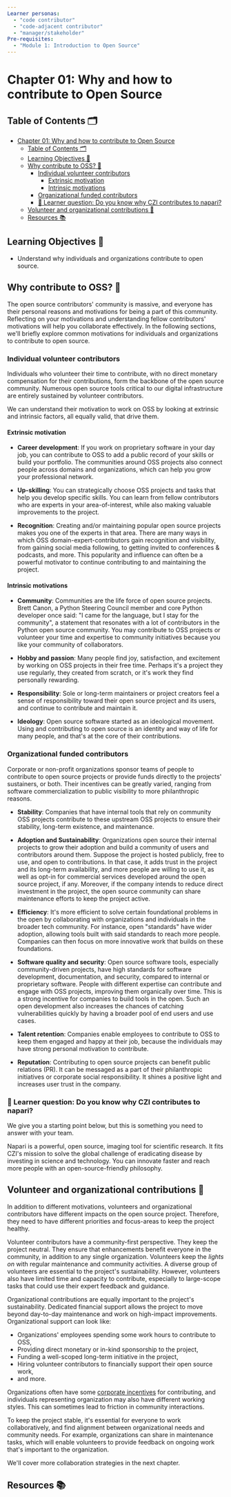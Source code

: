 ```yaml
---
Learner personas:
  - "code contributor"
  - "code-adjacent contributor"
  - "manager/stakeholder"
Pre-requisites:
  - "Module 1: Introduction to Open Source"
---
```


# Chapter 01: Why and how to contribute to Open Source

## Table of Contents 🗂️

- [Chapter 01: Why and how to contribute to Open Source](#chapter-01-why-and-how-to-contribute-to-open-source)
  - [Table of Contents 🗂️](#table-of-contents-️)
  - [Learning Objectives 🧠](#learning-objectives-)
  - [Why contribute to OSS? 🌱](#why-contribute-to-oss-)
    - [Individual volunteer contributors](#individual-volunteer-contributors)
      - [Extrinsic motivation](#extrinsic-motivation)
      - [Intrinsic motivations](#intrinsic-motivations)
    - [Organizational funded contributors](#organizational-funded-contributors)
    - [🙋 Learner question: Do you know why CZI contributes to napari?](#-learner-question-do-you-know-why-czi-contributes-to-napari)
  - [Volunteer and organizational contributions 🤝](#volunteer-and-organizational-contributions-)
  - [Resources 📚](#resources-)

## Learning Objectives 🧠

<!-- TODO: Populate as various sections & their content is added. -->

- Understand why individuals and organizations contribute to open source.

## Why contribute to OSS? 🌱

The open source contributors' community is massive, and everyone has their personal reasons and motivations for being a part of this community. Reflecting on your motivations and understanding fellow contributors' motivations will help you collaborate effectively. In the following sections, we'll briefly explore common motivations for individuals and organizations to contribute to open source.

### Individual volunteer contributors

Individuals who volunteer their time to contribute, with no direct monetary compensation for their contributions, form the backbone of the open source community. Numerous open source tools critical to our digital infrastructure are entirely sustained by volunteer contributors.

We can understand their motivation to work on OSS by looking at extrinsic and intrinsic factors, all equally valid, that drive them.

#### Extrinsic motivation

- **Career development**: If you work on proprietary software in your day job, you can contribute to OSS to add a public record of your skills or build your portfolio. The communities around OSS projects also connect people across domains and organizations, which can help you grow your professional network.

- **Up-skilling**: You can strategically choose OSS projects and tasks that help you develop specific skills. You can learn from fellow contributors who are experts in your area-of-interest, while also making valuable improvements to the project.

- **Recognition**: Creating and/or maintaining popular open source projects makes you one of the experts in that area. There are many ways in which OSS domain-expert-contributors gain recognition and visibility, from gaining social media following, to getting invited to conferences & podcasts, and more. This popularity and influence can often be a powerful motivator to continue contributing to and maintaining the project.

#### Intrinsic motivations

- **Community**: Communities are the life force of open source projects. Brett Canon, a Python Steering Council member and core Python developer once said: "I came for the language, but I stay for the community", a statement that resonates with a lot of contributors in the Python open source community. You may contribute to OSS projects or volunteer your time and expertise to community initiatives because you like your community of collaborators.

- **Hobby and passion**: Many people find joy, satisfaction, and excitement by working on OSS projects in their free time. Perhaps it's a project they use regularly, they created from scratch, or it's work they find personally rewarding.

- **Responsibility**: Sole or long-term maintainers or project creators feel a sense of responsibility toward their open source project and its users, and continue to contribute and maintain it.

- **Ideology**: Open source software started as an ideological movement. Using and contributing to open source is an identity and way of life for many people, and that's at the core of their contributions.

### Organizational funded contributors

Corporate or non-profit organizations sponsor teams of people to contribute to open source projects or provide funds directly to the projects' sustainers, or both.
Their incentives can be greatly varied, ranging from software commercialization to public visibility to more philanthropic reasons.

- **Stability**: Companies that have internal tools that rely on community OSS projects contribute to these upstream OSS projects to ensure their stability, long-term existence, and maintenance.

- **Adoption and Sustainability**: Organizations open source their internal projects to grow their adoption and build a community of users and contributors around them. Suppose the project is hosted publicly, free to use, and open to contributions. In that case, it adds trust in the project and its long-term availability, and more people are willing to use it, as well as opt-in for commercial services developed around the open source project, if any. Moreover, if the company intends to reduce direct investment in the project, the open source community can share maintenance efforts to keep the project active.

- **Efficiency**: It's more efficient to solve certain foundational problems in the open by collaborating with organizations and individuals in the broader tech community. For instance, open "standards" have wider adoption, allowing tools built with said standards to reach more people. Companies can then focus on more innovative work that builds on these foundations.

- **Software quality and security**: Open source software tools, especially community-driven projects, have high standards for software development, documentation, and security, compared to internal or proprietary software. People with different expertise can contribute and engage with OSS projects, improving them organically over time. This is a strong incentive for companies to build tools in the open. Such an open development also increases the chances of catching vulnerabilities quickly by having a broader pool of end users and use cases.

- **Talent retention**: Companies enable employees to contribute to OSS to keep them engaged and happy at their job, because the individuals may have strong personal motivation to contribute.

- **Reputation**: Contributing to open source projects can benefit public relations (PR). It can be messaged as a part of their philanthropic initiatives or corporate social responsibility. It shines a positive light and increases user trust in the company.

### 🙋 Learner question: Do you know why CZI contributes to napari?

We give you a starting point below, but this is something you need to answer with your team.

Napari is a powerful, open source, imaging tool for scientific research. It fits CZI's mission to solve the global challenge of eradicating disease by investing in science and technology. You can innovate faster and reach more people with an open-source-friendly philosophy.

## Volunteer and organizational contributions 🤝

In addition to different motivations, volunteers and organizational contributors have different impacts on the open source project. Therefore, they need to have different priorities and focus-areas to keep the project healthy.

Volunteer contributors have a community-first perspective. They keep the project neutral. They ensure that enhancements benefit everyone in the community, in addition to any single organization. Volunteers keep the _lights on_ with regular maintenance and community activities. A diverse group of volunteers are essential to the project's sustainability. However, volunteers also have limited time and capacity to contribute, especially to large-scope tasks that could use their expert feedback and guidance.

Organizational contributions are equally important to the project's sustainability. Dedicated financial support allows the project to move beyond day-to-day maintenance and work on high-impact improvements. Organizational support can look like:

- Organizations' employees spending some work hours to contribute to OSS,
- Providing direct monetary or in-kind sponsorship to the project,
- Funding a well-scoped long-term initiative in the project,
- Hiring volunteer contributors to financially support their open source work,
- and more.

Organizations often have some [corporate incentives](#organizational-funded-contributors) for contributing, and individuals representing organization may also have different working styles. This can sometimes lead to friction in community interactions.

To keep the project stable, it's essential for everyone to work collaboratively, and find alignment between organizational needs and community needs. For example, organizations can share in maintenance tasks, which will enable volunteers to provide feedback on ongoing work that's important to the organization.

We'll cover more collaboration strategies in the next chapter.

## Resources 📚
